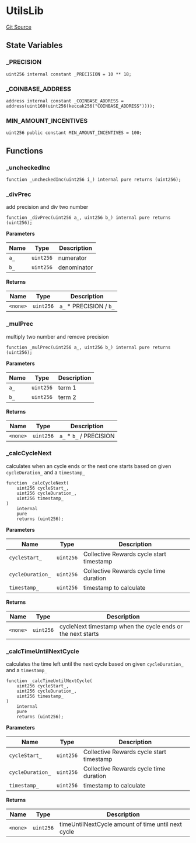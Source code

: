 # UtilsLib

[Git Source](https://github.com/RootstockCollective/collective-rewards-sc/blob/6d0eca4e2c61e833bcb70c54d8668e5644ba180e/src/libraries/UtilsLib.sol)

## State Variables

### \_PRECISION

```solidity
uint256 internal constant _PRECISION = 10 ** 18;
```

### \_COINBASE_ADDRESS

```solidity
address internal constant _COINBASE_ADDRESS = address(uint160(uint256(keccak256("COINBASE_ADDRESS"))));
```

### MIN_AMOUNT_INCENTIVES

```solidity
uint256 public constant MIN_AMOUNT_INCENTIVES = 100;
```

## Functions

### \_uncheckedInc

```solidity
function _uncheckedInc(uint256 i_) internal pure returns (uint256);
```

### \_divPrec

add precision and div two number

```solidity
function _divPrec(uint256 a_, uint256 b_) internal pure returns (uint256);
```

**Parameters**

| Name | Type      | Description |
| ---- | --------- | ----------- |
| `a_` | `uint256` | numerator   |
| `b_` | `uint256` | denominator |

**Returns**

| Name     | Type      | Description              |
| -------- | --------- | ------------------------ |
| `<none>` | `uint256` | `a_` \* PRECISION / `b_` |

### \_mulPrec

multiply two number and remove precision

```solidity
function _mulPrec(uint256 a_, uint256 b_) internal pure returns (uint256);
```

**Parameters**

| Name | Type      | Description |
| ---- | --------- | ----------- |
| `a_` | `uint256` | term 1      |
| `b_` | `uint256` | term 2      |

**Returns**

| Name     | Type      | Description              |
| -------- | --------- | ------------------------ |
| `<none>` | `uint256` | `a_` \* `b_` / PRECISION |

### \_calcCycleNext

calculates when an cycle ends or the next one starts based on given `cycleDuration_` and a `timestamp_`

```solidity
function _calcCycleNext(
    uint256 cycleStart_,
    uint256 cycleDuration_,
    uint256 timestamp_
)
    internal
    pure
    returns (uint256);
```

**Parameters**

| Name             | Type      | Description                              |
| ---------------- | --------- | ---------------------------------------- |
| `cycleStart_`    | `uint256` | Collective Rewards cycle start timestamp |
| `cycleDuration_` | `uint256` | Collective Rewards cycle time duration   |
| `timestamp_`     | `uint256` | timestamp to calculate                   |

**Returns**

| Name     | Type      | Description                                                |
| -------- | --------- | ---------------------------------------------------------- |
| `<none>` | `uint256` | cycleNext timestamp when the cycle ends or the next starts |

### \_calcTimeUntilNextCycle

calculates the time left until the next cycle based on given `cycleDuration_` and a `timestamp_`

```solidity
function _calcTimeUntilNextCycle(
    uint256 cycleStart_,
    uint256 cycleDuration_,
    uint256 timestamp_
)
    internal
    pure
    returns (uint256);
```

**Parameters**

| Name             | Type      | Description                              |
| ---------------- | --------- | ---------------------------------------- |
| `cycleStart_`    | `uint256` | Collective Rewards cycle start timestamp |
| `cycleDuration_` | `uint256` | Collective Rewards cycle time duration   |
| `timestamp_`     | `uint256` | timestamp to calculate                   |

**Returns**

| Name     | Type      | Description                                        |
| -------- | --------- | -------------------------------------------------- |
| `<none>` | `uint256` | timeUntilNextCycle amount of time until next cycle |
